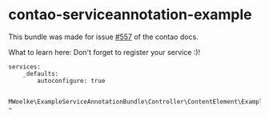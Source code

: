 # contao-serviceannotation-example
This bundle was made for issue [#557](https://github.com/contao/docs/issues/557) of the contao docs.

What to learn here: Don't forget to register your service :)! 

```
services:
    _defaults:
        autoconfigure: true 

    MWoelke\ExampleServiceAnnotationBundle\Controller\ContentElement\ExampleContentElementController: ~
```
